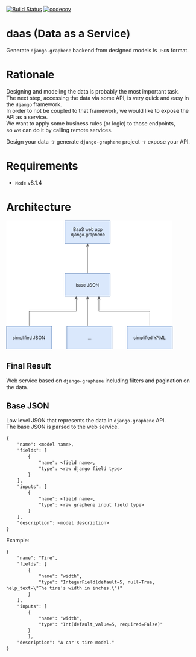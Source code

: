 [![Build Status](https://travis-ci.org/itaied246/daas.svg?branch=master)](https://travis-ci.org/itaied246/daas)
[![codecov](https://codecov.io/gh/itaied246/daas/branch/master/graph/badge.svg)](https://codecov.io/gh/itaied246/daas)

# daas (Data as a Service)

Generate `django-graphene` backend from designed models is `JSON` format.

# Rationale

Designing and modeling the data is probably the most important task.  
The next step, accessing the data via some API, is very quick and easy in the `django` framework.  
In order to not be coupled to that framework, we would like to expose the API as a service.  
We want to apply some business rules (or logic) to those endpoints,  
so we can do it by calling remote services.

Design your data -> generate `django-graphene` project -> expose your API.

# Requirements

- `Node` v8.1.4

# Architecture

![architecture](docs/architecture.png)

## Final Result

Web service based on `django-graphene` including filters and pagination on the data.

## Base JSON

Low level JSON that represents the data in `django-graphene` API.  
The base JSON is parsed to the web service.

```
{
    "name": <model name>,
    "fields": [
        {
            "name": <field name>,
            "type": <raw django field type>
        }
    ],
    "inputs": [
        {
            "name": <field name>,
            "type": <raw graphene input field type>
        }
    ],
    "description": <model description>
}
```

Example:

```
{
    "name": "Tire",
    "fields": [
        {
            "name": "width",
            "type": "IntegerField(default=5, null=True, help_text=\"The tire's width in inches.\")"
        }
    ],
    "inputs": [
        {
            "name": "width",
            "type": "Int(default_value=5, required=False)"
        }
        ],
    "description": "A car's tire model."
}
```